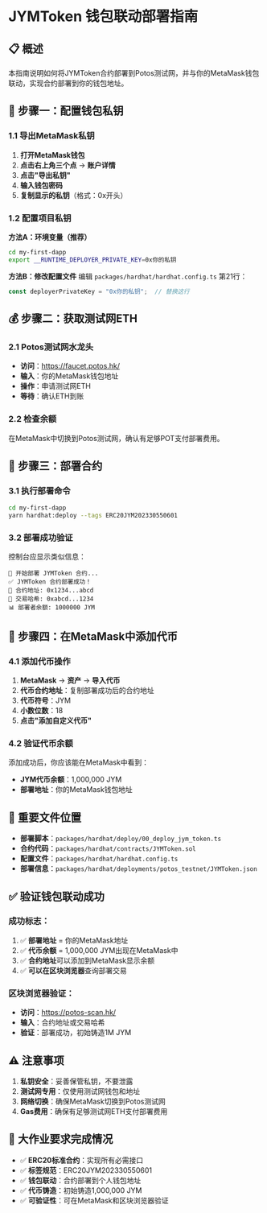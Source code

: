 # JYMToken 钱包联动部署指南

## 📋 概述
本指南说明如何将JYMToken合约部署到Potos测试网，并与你的MetaMask钱包联动，实现合约部署到你的钱包地址。

## 🔑 步骤一：配置钱包私钥

### 1.1 导出MetaMask私钥
1. **打开MetaMask钱包**
2. **点击右上角三个点** → **账户详情**
3. **点击"导出私钥"**
4. **输入钱包密码**
5. **复制显示的私钥**（格式：0x开头）

### 1.2 配置项目私钥

**方法A：环境变量（推荐）**
```bash
cd my-first-dapp
export __RUNTIME_DEPLOYER_PRIVATE_KEY=0x你的私钥
```

**方法B：修改配置文件**
编辑 `packages/hardhat/hardhat.config.ts` 第21行：
```typescript
const deployerPrivateKey = "0x你的私钥";  // 替换这行
```

## 💰 步骤二：获取测试网ETH

### 2.1 Potos测试网水龙头
- **访问**：https://faucet.potos.hk/
- **输入**：你的MetaMask钱包地址
- **操作**：申请测试网ETH
- **等待**：确认ETH到账

### 2.2 检查余额
在MetaMask中切换到Potos测试网，确认有足够POT支付部署费用。

## 🚀 步骤三：部署合约

### 3.1 执行部署命令
```bash
cd my-first-dapp
yarn hardhat:deploy --tags ERC20JYM202330550601
```

### 3.2 部署成功验证
控制台应显示类似信息：
```
🚀 开始部署 JYMToken 合约...
✅ JYMToken 合约部署成功！
📍 合约地址: 0x1234...abcd
🔗 交易哈希: 0xabcd...1234
📊 部署者余额: 1000000 JYM
```

## 📱 步骤四：在MetaMask中添加代币

### 4.1 添加代币操作
1. **MetaMask** → **资产** → **导入代币**
2. **代币合约地址**：复制部署成功后的合约地址
3. **代币符号**：JYM
4. **小数位数**：18
5. **点击"添加自定义代币"**

### 4.2 验证代币余额
添加成功后，你应该能在MetaMask中看到：
- **JYM代币余额**：1,000,000 JYM
- **部署地址**：你的MetaMask钱包地址

## 📍 重要文件位置

- **部署脚本**：`packages/hardhat/deploy/00_deploy_jym_token.ts`
- **合约代码**：`packages/hardhat/contracts/JYMToken.sol`
- **配置文件**：`packages/hardhat/hardhat.config.ts`
- **部署信息**：`packages/hardhat/deployments/potos_testnet/JYMToken.json`

## ✅ 验证钱包联动成功

### 成功标志：
1. ✅ **部署地址** = 你的MetaMask地址
2. ✅ **代币余额** = 1,000,000 JYM出现在MetaMask中
3. ✅ **合约地址**可以添加到MetaMask显示余额
4. ✅ **可以在区块浏览器**查询部署交易

### 区块浏览器验证：
- **访问**：https://potos-scan.hk/
- **输入**：合约地址或交易哈希
- **验证**：部署成功，初始铸造1M JYM

## ⚠️ 注意事项

1. **私钥安全**：妥善保管私钥，不要泄露
2. **测试网专用**：仅使用测试网钱包和地址
3. **网络切换**：确保MetaMask切换到Potos测试网
4. **Gas费用**：确保有足够测试网ETH支付部署费用

## 🎯 大作业要求完成情况

- ✅ **ERC20标准合约**：实现所有必需接口
- ✅ **标签规范**：ERC20JYM202330550601
- ✅ **钱包联动**：合约部署到个人钱包地址
- ✅ **代币铸造**：初始铸造1,000,000 JYM
- ✅ **可验证性**：可在MetaMask和区块浏览器验证